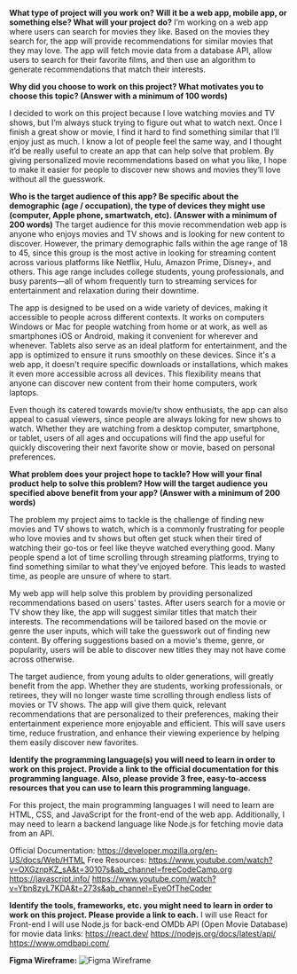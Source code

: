 **What type of project will you work on? Will it be a web app, mobile app, or something else? What will your project do?**
I’m working on a web app where users can search for movies they like. Based on the movies they search for, the app will provide recommendations for similar movies that they may love. The app will fetch movie data from a database API, allow users to search for their favorite films, and then use an algorithm to generate recommendations that match their interests.







**Why did you choose to work on this project? What motivates you to choose this topic? (Answer with a minimum of 100 words)**

I decided to work on this project because I love watching movies and TV shows, but I’m always stuck trying to figure out what to watch next. Once I finish a great show or movie, I find it hard to find something similar that I’ll enjoy just as much. I know a lot of people feel the same way, and I thought it’d be really useful to create an app that can help solve that problem. By giving personalized movie recommendations based on what you like, I hope to make it easier for people to discover new shows and movies they’ll love without all the guesswork.






**Who is the target audience of this app? Be specific about the demographic (age / occupation), the type of devices they might use (computer, Apple phone, smartwatch, etc). (Answer with a minimum of 200 words)**
The target audience for this movie recommendation web app is anyone who enjoys movies and TV shows and is looking for new content to discover. However, the primary demographic falls within the age range of 18 to 45, since this group is the most active in looking for streaming content across various platforms like Netflix, Hulu, Amazon Prime, Disney+, and others. This age range includes college students, young professionals, and busy parents—all of whom frequently turn to streaming services for entertainment and relaxation during their downtime.

The app is designed to be used on a wide variety of devices, making it accessible to people across different contexts. It works on computers Windows or Mac for people watching from home or at work, as well as smartphones iOS or Android, making it convenient for wherever and whenever. Tablets also serve as an ideal platform for entertainment, and the app is optimized to ensure it runs smoothly on these devices. Since it's a web app, it doesn't require specific downloads or installations, which makes it even more accessible across all devices. This flexibility means that anyone can discover new content from their home computers, work laptops.

Even though its catered towards movie/tv show enthusiats, the app can also appeal to casual viewers, since people are always loking for new shows to watch. Whether they are watching from a desktop computer, smartphone, or tablet, users of all ages and occupations will find the app useful for quickly discovering their next favorite show or movie, based on personal preferences.







**What problem does your project hope to tackle? How will your final product help to solve this problem? How will the target audience you specified above benefit from your app? (Answer with a minimum of 200 words)**

The problem my project aims to tackle is the challenge of finding new movies and TV shows to watch, which is a commonly frustrating for people who love movies and tv shows but often get stuck when their tired of watching their go-tos or feel like theyve watched everything good. Many people spend a lot of time scrolling through streaming platforms, trying to find something similar to what they've enjoyed before. This leads to wasted time, as people are unsure of where to start.

My web app will help solve this problem by providing personalized recommendations based on users' tastes. After users search for a movie or TV show they like, the app will suggest similar titles that match their interests. The recommendations will be tailored based on the movie or genre the user inputs, which will take the guesswork out of finding new content. By offering suggestions based on a movie's theme, genre, or popularity, users will be able to discover new titles they may not have come across otherwise.

The target audience, from young adults to older generations, will greatly benefit from the app. Whether they are students, working professionals, or retirees, they will no longer waste time scrolling through endless lists of movies or TV shows. The app will give them quick, relevant recommendations that are personalized to their preferences, making their entertainment experience more enjoyable and efficient. This will save users time, reduce frustration, and enhance their viewing experience by helping them easily discover new favorites.








**Identify the programming language(s) you will need to learn in order to work on this project. Provide a link to the official documentation for this programming language. Also, please provide 3 free, easy-to-access resources that you can use to learn this programming language.**

For this project, the main programming languages I will need to learn are HTML, CSS, and JavaScript for the front-end of the web app. Additionally, I may need to learn a backend language like Node.js for fetching movie data from an API.

Official Documentation: https://developer.mozilla.org/en-US/docs/Web/HTML
Free Resources:
https://www.youtube.com/watch?v=OXGznpKZ_sA&t=30107s&ab_channel=freeCodeCamp.org
https://javascript.info/
https://www.youtube.com/watch?v=Ybn8zyL7KDA&t=273s&ab_channel=EyeOfTheCoder





**Identify the tools, frameworks, etc. you might need to learn in order to work on this project. Please provide a link to each.**
I will use React for Front-end
I will use Node.js for back-end
OMDb API (Open Movie Database) for movie data
links:
https://react.dev/
https://nodejs.org/docs/latest/api/
https://www.omdbapi.com/

**Figma Wireframe:**
![Figma Wireframe](path/to/Figma-Wireframe.png)

